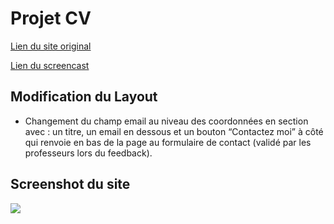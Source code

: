 # Projet CV

[Lien du site original](https://monday-128.webflow.io/home-2)

[Lien du screencast](https://www.youtube.com/watch?v=9eJg6mgGJSM)

## Modification du Layout
- Changement du champ email au niveau des coordonnées en section avec : un titre, un email en dessous et un bouton “Contactez moi” à côté qui renvoie en bas de la page au formulaire de contact (validé par les professeurs lors du feedback).

## Screenshot du site

![](./img/screenshot-cv.png)
